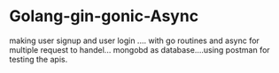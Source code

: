 # Golang-gin-gonic-Async
making user signup and user login .... with go routines and async for multiple request to handel...
mongobd as database....using postman for testing the apis.
